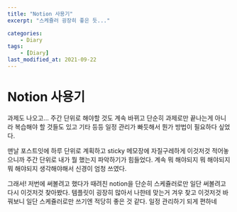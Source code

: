 ```yaml
---
title: "Notion 사용기"
excerpt: "스케쥴러 굉장히 좋은 듯..."

categories:
    - Diary
tags:
    - [Diary]
last_modified_at: 2021-09-22
---
```


# Notion 사용기

과제도 나오고... 주간 단위로 해야할 것도 계속 바뀌고 단순히 과제로만 끝나는게 아니라 복습해야 할 것들도 있고 기타 등등 일정 관리가 빠듯해서 뭔가 방법이 필요하다 싶었다.

맨날 포스트잇에 하루 단위로 계획하고 sticky 메모장에 자질구레하게 이것저것 적어놓으니까 주간 단위로 내가 뭘 했는지 파악하기가 힘들었다. 계속 뭐 해야되지 뭐 해야되지 뭐 해야되지 생각해야해서 신경이 엄청 쓰였다.

그래서! 저번에 써볼려고 했다가 때려친 notion을 단순히 스케쥴러로만 일단 써볼려고 다시 이것저것 찾아봤다. 템플릿이 굉장히 많아서 나한테 맞는거 겨우 찾고 이것저것 바꿔보니 일단 스케쥴러로만 쓰기엔 적당히 좋은 것 같다. 일정 관리하기 되게 편하네